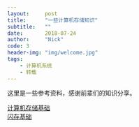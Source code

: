 ```yaml
---
layout:     post
title:      "一些计算机存储知识"
subtitle:   ""
date:       2018-07-24
author:     "Nick"
code: 3
header-img: "img/welcome.jpg"
tags:
    - 计算机系统
    - 转载
---
```


这里是一些参考资料，感谢前辈们的知识分享。

[计算机存储基础](http://www.ichunt.com/v3/news/detail.html?art_id=1085)  
[闪存基础](http://www.ssdfans.com/%E9%97%AA%E5%AD%98%E5%9F%BA%E7%A1%80/) 
